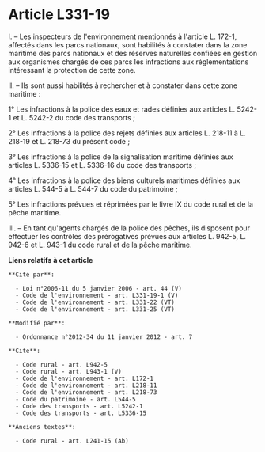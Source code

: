 # Article L331-19

I. – Les inspecteurs de l'environnement mentionnés à l'article L. 172-1, affectés dans les parcs nationaux, sont habilités à
constater dans la zone maritime des parcs nationaux et des réserves naturelles confiées en gestion aux organismes chargés de
ces parcs les infractions aux réglementations intéressant la protection de cette zone.

II. – Ils sont aussi habilités à rechercher et à constater dans cette zone maritime :

1° Les infractions à la police des eaux et rades définies aux articles L. 5242-1 et L. 5242-2 du code des transports ;

2° Les infractions à la police des rejets définies aux articles L. 218-11 à L. 218-19 et L. 218-73 du présent code ;

3° Les infractions à la police de la signalisation maritime définies aux articles L. 5336-15 et L. 5336-16 du code des
transports ;

4° Les infractions à la police des biens culturels maritimes définies aux articles L. 544-5 à L. 544-7 du code du
patrimoine ;

5° Les infractions prévues et réprimées par le livre IX du code rural et de la pêche maritime.

III. – En tant qu'agents chargés de la police des pêches, ils disposent pour effectuer les contrôles des prérogatives prévues
aux articles L. 942-5, L. 942-6 et L. 943-1 du code rural et de la pêche maritime.

**Liens relatifs à cet article**

	**Cité par**:

	  - Loi n°2006-11 du 5 janvier 2006 - art. 44 (V)
	  - Code de l'environnement - art. L331-19-1 (V)
	  - Code de l'environnement - art. L331-22 (VT)
	  - Code de l'environnement - art. L331-25 (VT)

	**Modifié par**:

	  - Ordonnance n°2012-34 du 11 janvier 2012 - art. 7

	**Cite**:

	  - Code rural - art. L942-5
	  - Code rural - art. L943-1 (V)
	  - Code de l'environnement - art. L172-1
	  - Code de l'environnement - art. L218-11
	  - Code de l'environnement - art. L218-73
	  - Code du patrimoine - art. L544-5
	  - Code des transports - art. L5242-1
	  - Code des transports - art. L5336-15

	**Anciens textes**:

	  - Code rural - art. L241-15 (Ab)
